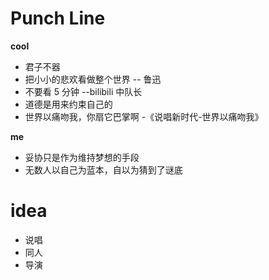 # Punch Line

**cool**

- 君子不器
- 把小小的悲欢看做整个世界 -- 鲁迅
- 不要看 5 分钟 --bilibili 中队长
- 道德是用来约束自己的
- 世界以痛吻我，你扇它巴掌啊 -《说唱新时代-世界以痛吻我》

**me**

- 妥协只是作为维持梦想的手段
- 无数人以自己为蓝本，自以为猜到了谜底

# idea

- 说唱
- 同人
- 导演